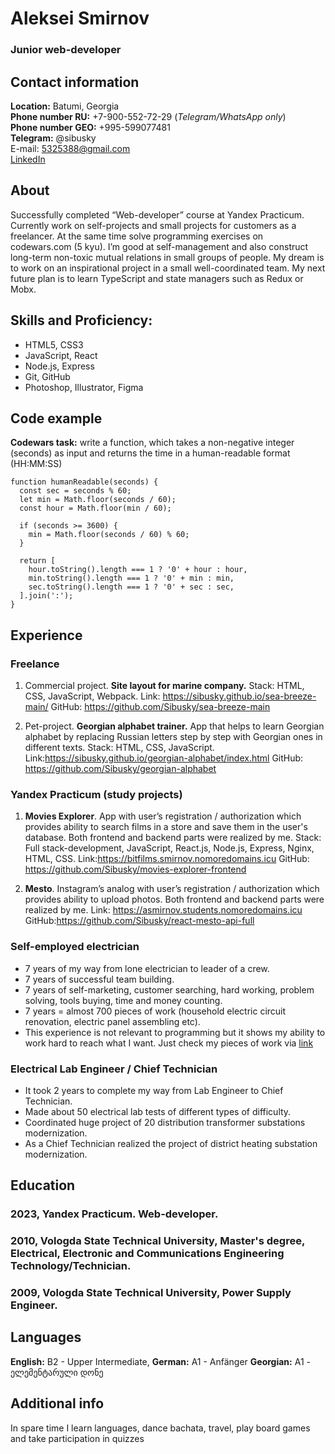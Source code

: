 # Aleksei Smirnov

### Junior web-developer

## Contact information

**Location:** Batumi, Georgia  
**Phone number RU:** +7-900-552-72-29 (_Telegram/WhatsApp only_)  
**Phone number GEO:** +995-599077481  
**Telegram:** @sibusky  
E-mail: 5325388@gmail.com  
[LinkedIn](https://www.linkedin.com/in/smirnov-aleksei/)

## About

Successfully completed “Web-developer” course at Yandex Practicum. Currently work on self-projects and small projects for customers as a freelancer. At the same time solve programming exercises on codewars.com (5 kyu). I’m good at self-management and also construct long-term non-toxic mutual relations in small groups of people.
My dream is to work on an inspirational project in a small well-coordinated team. My next future plan is to learn TypeScript and state managers such as Redux or Mobx.

## Skills and Proficiency:

- HTML5, CSS3
- JavaScript, React
- Node.js, Express
- Git, GitHub
- Photoshop, Illustrator, Figma

## Code example

**Codewars task:** write a function, which takes a non-negative integer (seconds) as input and returns the time in a human-readable format (HH:MM:SS)

```
function humanReadable(seconds) {
  const sec = seconds % 60;
  let min = Math.floor(seconds / 60);
  const hour = Math.floor(min / 60);

  if (seconds >= 3600) {
    min = Math.floor(seconds / 60) % 60;
  }

  return [
    hour.toString().length === 1 ? '0' + hour : hour,
    min.toString().length === 1 ? '0' + min : min,
    sec.toString().length === 1 ? '0' + sec : sec,
  ].join(':');
}
```

## Experience

### Freelance

1. Commercial project. **Site layout for marine company.**
   Stack: HTML, CSS, JavaScript, Webpack.
   Link: https://sibusky.github.io/sea-breeze-main/
   GitHub: https://github.com/Sibusky/sea-breeze-main

2. Pet-project. **Georgian alphabet trainer.** App that helps to learn Georgian alphabet by replacing Russian letters step by step with Georgian ones in different texts.
   Stack: HTML, CSS, JavaScript.
   Link:https://sibusky.github.io/georgian-alphabet/index.html
   GitHub: https://github.com/Sibusky/georgian-alphabet

### Yandex Practicum (study projects)

1. **Movies Explorer**. App with user’s registration / authorization which provides ability to search films in a store and save them in the user's database. Both frontend and backend parts were realized by me.
   Stack: Full stack-development, JavaScript, React.js, Node.js, Express, Nginx, HTML, CSS.
   Link:https://bitfilms.smirnov.nomoredomains.icu
   GitHub: https://github.com/Sibusky/movies-explorer-frontend

2. **Mesto**. Instagram’s analog with user’s registration / authorization which provides ability to upload photos. Both frontend and backend parts were realized by me.
   Link: https://asmirnov.students.nomoredomains.icu
   GitHub:https://github.com/Sibusky/react-mesto-api-full

### Self-employed electrician

- 7 years of my way from lone electrician to leader of a crew.
- 7 years of successful team building.
- 7 years of self-marketing, customer searching, hard working, problem solving, tools buying, time and money counting.
- 7 years = almost 700 pieces of work (household electric circuit renovation, electric panel assembling etc).
- This experience is not relevant to programming but it shows my ability to work hard to reach what I want. Just check my pieces of work via [link](https://vk.com/vol_electro?z=album-114151564_228036620)

### Electrical Lab Engineer / Chief Technician

- It took 2 years to complete my way from Lab Engineer to Chief Technician.
- Made about 50 electrical lab tests of different types of difficulty.
- Coordinated huge project of 20 distribution transformer substations modernization.
- As a Chief Technician realized the project of district heating substation modernization.

## Education

### 2023, Yandex Practicum. Web-developer.

### 2010, Vologda State Technical University, Master's degree, Electrical, Electronic and Communications Engineering Technology/Technician.

### 2009, Vologda State Technical University, Power Supply Engineer.

## Languages

**English:** B2 - Upper Intermediate,
**German:** A1 - Anfänger
**Georgian:** A1 - ელემენტარული დონე

## Additional info

In spare time I learn languages, dance bachata, travel, play board games and take participation in quizzes
